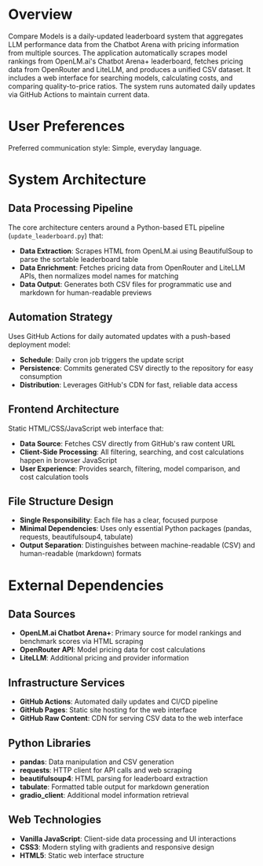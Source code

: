# Overview

Compare Models is a daily-updated leaderboard system that aggregates LLM performance data from the Chatbot Arena with pricing information from multiple sources. The application automatically scrapes model rankings from OpenLM.ai's Chatbot Arena+ leaderboard, fetches pricing data from OpenRouter and LiteLLM, and produces a unified CSV dataset. It includes a web interface for searching models, calculating costs, and comparing quality-to-price ratios. The system runs automated daily updates via GitHub Actions to maintain current data.

# User Preferences

Preferred communication style: Simple, everyday language.

# System Architecture

## Data Processing Pipeline
The core architecture centers around a Python-based ETL pipeline (`update_leaderboard.py`) that:
- **Data Extraction**: Scrapes HTML from OpenLM.ai using BeautifulSoup to parse the sortable leaderboard table
- **Data Enrichment**: Fetches pricing data from OpenRouter and LiteLLM APIs, then normalizes model names for matching
- **Data Output**: Generates both CSV files for programmatic use and markdown for human-readable previews

## Automation Strategy
Uses GitHub Actions for daily automated updates with a push-based deployment model:
- **Schedule**: Daily cron job triggers the update script
- **Persistence**: Commits generated CSV directly to the repository for easy consumption
- **Distribution**: Leverages GitHub's CDN for fast, reliable data access

## Frontend Architecture
Static HTML/CSS/JavaScript web interface that:
- **Data Source**: Fetches CSV directly from GitHub's raw content URL
- **Client-Side Processing**: All filtering, searching, and cost calculations happen in browser JavaScript
- **User Experience**: Provides search, filtering, model comparison, and cost calculation tools

## File Structure Design
- **Single Responsibility**: Each file has a clear, focused purpose
- **Minimal Dependencies**: Uses only essential Python packages (pandas, requests, beautifulsoup4, tabulate)
- **Output Separation**: Distinguishes between machine-readable (CSV) and human-readable (markdown) formats

# External Dependencies

## Data Sources
- **OpenLM.ai Chatbot Arena+**: Primary source for model rankings and benchmark scores via HTML scraping
- **OpenRouter API**: Model pricing data for cost calculations
- **LiteLLM**: Additional pricing and provider information

## Infrastructure Services
- **GitHub Actions**: Automated daily updates and CI/CD pipeline
- **GitHub Pages**: Static site hosting for the web interface
- **GitHub Raw Content**: CDN for serving CSV data to the web interface

## Python Libraries
- **pandas**: Data manipulation and CSV generation
- **requests**: HTTP client for API calls and web scraping
- **beautifulsoup4**: HTML parsing for leaderboard extraction
- **tabulate**: Formatted table output for markdown generation
- **gradio_client**: Additional model information retrieval

## Web Technologies
- **Vanilla JavaScript**: Client-side data processing and UI interactions
- **CSS3**: Modern styling with gradients and responsive design
- **HTML5**: Static web interface structure